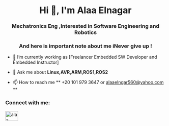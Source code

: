 <h1 align="center">Hi 👋, I'm Alaa Elnagar</h1>
<h3 align="center">Mechatronics Eng ,Interested in Software Engineering and Robotics</h3>
<h3 align="center">And here is important note about me iNever give up !</h3>


- 🔭 I’m currently working as [Freelancer Embedded SW Developer and Embedded Instructor] 

- 💬 Ask me about **Linux,AVR,ARM,ROS1,ROS2**

- 📫 How to reach me ** +20 101 979 3647 or alaaelngar560@yahoo.com  **

<h3 align="left">Connect with me:</h3>
<p align="left">
<a href="https://www.linkedin.com/in/alaa-elnagar-364126113/" target="blank"><img align="center" src="https://cdn.jsdelivr.net/npm/simple-icons@3.0.1/icons/linkedin.svg" alt="alaa elnagar" height="30" width="40" /></a>
</p>

